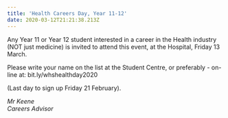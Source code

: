 ```yaml
---
title: 'Health Careers Day, Year 11-12'
date: 2020-03-12T21:21:38.213Z
---
```

Any Year 11 or Year 12 student interested in a career in the Health industry (NOT just medicine) is invited to attend this event, at the Hospital, Friday 13 March.  

Please write your name on the list at the Student Centre, or preferably - on-line at: bit.ly/whshealthday2020

(Last day to sign up Friday 21 February).

*Mr Keene*\
*Careers Advisor*
